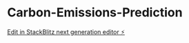 # Carbon-Emissions-Prediction

[Edit in StackBlitz next generation editor ⚡️](https://stackblitz.com/~/github.com/SuhasMartha/Carbon-Emissions-Prediction)